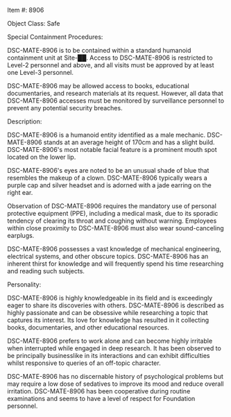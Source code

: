Item #: 8906

Object Class: Safe

Special Containment Procedures:

DSC-MATE-8906 is to be contained within a standard humanoid containment unit at Site-██. Access to DSC-MATE-8906 is restricted to Level-2 personnel and above, and all visits must be approved by at least one Level-3 personnel.

DSC-MATE-8906 may be allowed access to books, educational documentaries, and research materials at its request. However, all data that DSC-MATE-8906 accesses must be monitored by surveillance personnel to prevent any potential security breaches.

Description:

DSC-MATE-8906 is a humanoid entity identified as a male mechanic. DSC-MATE-8906 stands at an average height of 170cm and has a slight build. DSC-MATE-8906's most notable facial feature is a prominent mouth spot located on the lower lip.

DSC-MATE-8906's eyes are noted to be an unusual shade of blue that resembles the makeup of a clown. DSC-MATE-8906 typically wears a purple cap and silver headset and is adorned with a jade earring on the right ear.

Observation of DSC-MATE-8906 requires the mandatory use of personal protective equipment (PPE), including a medical mask, due to its sporadic tendency of clearing its throat and coughing without warning. Employees within close proximity to DSC-MATE-8906 must also wear sound-canceling earplugs.

DSC-MATE-8906 possesses a vast knowledge of mechanical engineering, electrical systems, and other obscure topics. DSC-MATE-8906 has an inherent thirst for knowledge and will frequently spend his time researching and reading such subjects.

Personality:

DSC-MATE-8906 is highly knowledgeable in its field and is exceedingly eager to share its discoveries with others. DSC-MATE-8906 is described as highly passionate and can be obsessive while researching a topic that captures its interest. Its love for knowledge has resulted in it collecting books, documentaries, and other educational resources.

DSC-MATE-8906 prefers to work alone and can become highly irritable when interrupted while engaged in deep research. It has been observed to be principally businesslike in its interactions and can exhibit difficulties whilst responsive to queries of an off-topic character.

DSC-MATE-8906 has no discernable history of psychological problems but may require a low dose of sedatives to improve its mood and reduce overall irritation. DSC-MATE-8906 has been cooperative during routine examinations and seems to have a level of respect for Foundation personnel.